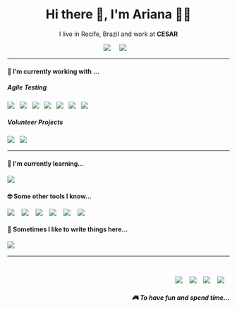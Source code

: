 <h1 align='center'> Hi there 👋, I'm Ariana  👩‍💻 </h1>

<p align='center'>
  I live in Recife, Brazil and work at <b>CESAR</b> 
</p>

<p align='center'>
  <a href="https://www.linkedin.com/in/ariana-lima-48bb98170/"><img src="https://img.shields.io/badge/linkedin-%230077B5.svg?&style=for-the-badge&logo=linkedin&logoColor=white" /></a>&nbsp;&nbsp;&nbsp;&nbsp;
  <a href="mailto:arianalimaguimaraes@gmail.com?subject=Contato%20profissional"><img src="https://img.shields.io/badge/gmail-%23D14836.svg?&style=for-the-badge&logo=gmail&logoColor=white" /></a>&nbsp;&nbsp;&nbsp;&nbsp;

</p>


<hr>


<!--
**StefanyVasc/StefanyVasc** is a ✨ _special_ ✨ repository because its `README.md` (this file) appears on your GitHub profile.

Here are some ideas to get you started:

- 🔭 I’m currently working on ...
- 🌱 I’m currently learning ...
- 👯 I’m looking to collaborate on ...
- 🤔 I’m looking for help with ...
- 💬 Ask me about ...
- 📫 How to reach me: ...
- 😄 Pronouns: ...
- ⚡ Fun fact: ...
-->




<h4> 🔭 I’m currently working with ...</h4>


<h5> Agile Testing</h5>
<p >
  <img src="https://img.shields.io/badge/google%20sheets%20-%230F9D58.svg?&style=for-the-badge&logo=google-sheets&logoColor=white" />&nbsp;&nbsp;
  <img src="https://img.shields.io/badge/postman%20-%23FF6C37.svg?&style=for-the-badge&logo=postman&logoColor=white" />&nbsp;&nbsp;
  <img src="https://img.shields.io/badge/python%20-%233776AB.svg?&style=for-the-badge&logo=python&logoColor=white" />&nbsp;&nbsp;
  <img src="https://img.shields.io/badge/git%20-%23F05032.svg?&style=for-the-badge&logo=git&logoColor=white" />&nbsp;&nbsp;
  <img src="https://img.shields.io/badge/jira%20-%230052CC.svg?&style=for-the-badge&logo=jira&logoColor=white" />&nbsp;&nbsp;
  <img src="https://img.shields.io/badge/jenkins%20-%23D24939.svg?&style=for-the-badge&logo=jenkins&logoColor=white" />&nbsp;&nbsp;
  <img src="https://img.shields.io/badge/docker%20-%232496ED.svg?&style=for-the-badge&logo=docker&logoColor=white" />&nbsp;&nbsp;
</p>


<h5>Volunteer Projects</h5>
<p >
  <img src="https://img.shields.io/badge/python%20-%233776AB.svg?&style=for-the-badge&logo=python&logoColor=white" />&nbsp;&nbsp;
  <img src="https://img.shields.io/badge/google%20sheets%20-%230F9D58.svg?&style=for-the-badge&logo=google-sheets&logoColor=white" />&nbsp;&nbsp;
</p>

<hr>

<h4>🌱 I'm currently learning...</h4>
<p >
  <img src="https://img.shields.io/badge/flutter%20-%2302569B.svg?&style=for-the-badge&logo=flutter&logoColor=white" />&nbsp;&nbsp;&nbsp;
</p>

<h4>🤓 Some other tools I know...</h4>
<p >
  <img src="https://img.shields.io/badge/pycharm%20-%23000000.svg?&style=for-the-badge&logo=pycharm&logoColor=white" />&nbsp;&nbsp;&nbsp;
  <img src="https://img.shields.io/badge/vscode%20-%23007ACC.svg?&style=for-the-badge&logo=vscode&logoColor=white" />&nbsp;&nbsp;&nbsp;
  <img src="https://img.shields.io/badge/android%20-%233DDC84.svg?&style=for-the-badge&logo=android&logoColor=white" />&nbsp;&nbsp;&nbsp;
  <img src="https://img.shields.io/badge/android%20studio%20-%233DDC84.svg?&style=for-the-badge&logo=android-studio&logoColor=white" />&nbsp;&nbsp;&nbsp;
  <img src="https://img.shields.io/badge/java%20-%23007396.svg?&style=for-the-badge&logo=java&logoColor=white" />&nbsp;&nbsp;&nbsp;
  <img src="https://img.shields.io/badge/microsoft%20office%20-%23D83B01.svg?&style=for-the-badge&logo=microsoft-office&logoColor=white" />&nbsp;&nbsp;&nbsp;

</p>

<p align='right'>
<h4>💬 Sometimes I like to write things here...</h4>
  <a href="https://medium.com/@arianalimaguimaraes"><img src="https://img.shields.io/badge/medium-%2312100E.svg?&style=for-the-badge&logo=medium&logoColor=white" /></a>&nbsp;&nbsp;&nbsp;
</p>


<hr>

<br>
<p align="right">
  <img src="https://img.shields.io/badge/netflix-%23E50914.svg?&style=for-the-badge&logo=netflix&logoColor=white" /></a>&nbsp;&nbsp;&nbsp;
  <img src="https://img.shields.io/badge/kindle-%23FF9900.svg?&style=for-the-badge&logo=amazon&logoColor=white" /></a>&nbsp;&nbsp;&nbsp;
  <img src="https://img.shields.io/badge/spotify-%231ED760.svg?&style=for-the-badge&logo=spotify&logoColor=white" /></a>&nbsp;&nbsp;&nbsp;
  <img src="https://img.shields.io/badge/Steam-%23000000.svg?&style=for-the-badge&logo=steam&logoColor=white" /></a>&nbsp;&nbsp;&nbsp;
  <h5 align="right">🎮 To have fun and spend time...</h5>
</p>



